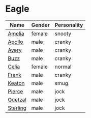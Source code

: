 # Eagle

|Name|Gender|Personality|
|---|---|---|
|[Amelia](./amelia)|female|snooty|
|[Apollo](./apollo)|male|cranky|
|[Avery](./avery)|male|cranky|
|[Buzz](./buzz)|male|cranky|
|[Celia](./celia)|female|normal|
|[Frank](./frank)|male|cranky|
|[Keaton](./keaton)|male|smug|
|[Pierce](./pierce)|male|jock|
|[Quetzal](./quetzal)|male|jock|
|[Sterling](./sterling)|male|jock|

